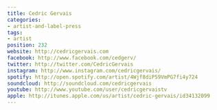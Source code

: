 ```yaml
---
title: Cedric Gervais
categories:
- artist-and-label-press
tags:
- artist
position: 232
website: http://cedricgervais.com
facebook: http://www.facebook.com/cedgerv/
twitter: http://twitter.com/CedricGervais
instagram: http://www.instagram.com/cedricgervais/
spotify: http://open.spotify.com/artist/4Wjf8diP59VmPG7fi4y724
soundcloud: http://soundcloud.com/cedricgervais
youtube: http://www.youtube.com/user/cedricgervaistv
apple: http://itunes.apple.com/us/artist/cedric-gervais/id34132099
---
```


